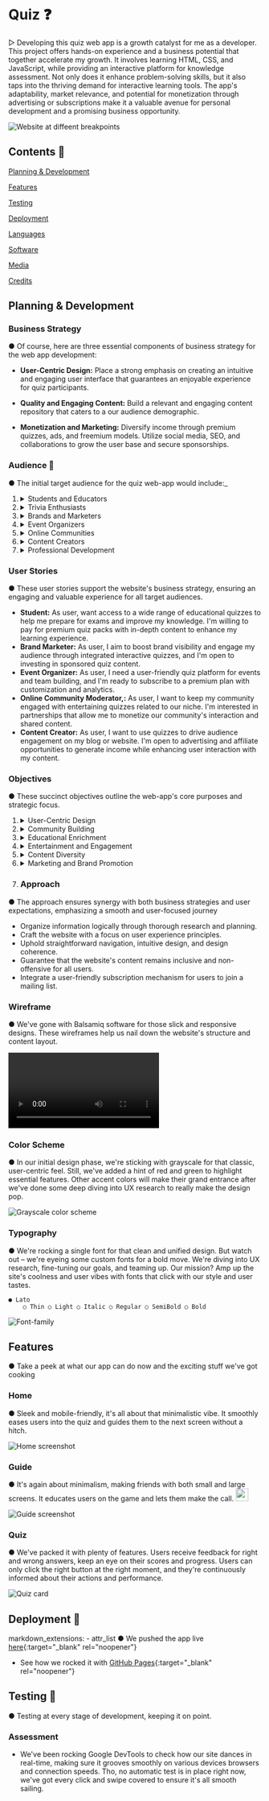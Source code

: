# Quiz ❓

▷ Developing this quiz web app is a growth catalyst for me as a developer. This project offers hands-on experience and a business potential that together accelerate my growth. It involves learning HTML, CSS, and JavaScript, while providing an interactive platform for knowledge assessment. Not only does it enhance problem-solving skills, but it also taps into the thriving demand for interactive learning tools. The app's adaptability, market relevance, and potential for monetization through advertising or subscriptions make it a valuable avenue for personal development and a promising business opportunity.

![Website at diffeent breakpoints](assets/images/readme/quiz-breakpoints.webp)

## Contents 📜

[Planning & Development](https://github.com/mistersouza/quiz#planning--development)

[Features](https://github.com/mistersouza/quiz#features)

[Testing](https://github.com/mistersouza/quiz#testing)

[Deployment](https://github.com/mistersouza/quiz#deployment)

[Languages](https://github.com/mistersouza/quiz#languages)

[Software](https://github.com/mistersouza/quiz#software)

[Media](https://github.com/mistersouza/quiz/README.md#media)

[Credits](https://github.com/mistersouza/quiz/README.md#credits)

## Planning & Development

### Business Strategy

● Of course, here are three essential components of business strategy for the web app development:

+ __User-Centric Design:__ Place a strong emphasis on creating an intuitive and engaging user interface that guarantees an enjoyable experience for quiz participants.

+ __Quality and Engaging Content:__ Build a relevant and engaging content repository that caters to a our audience demographic.

+ __Monetization and Marketing:__ Diversify income through premium quizzes, ads, and freemium models. Utilize social media, SEO, and collaborations to grow the user base and secure sponsorships.

### Audience 🎯

● The initial target audience for the quiz web-app would include:_

1. <details><summary>Students and Educators</summary> Educational quizzes can cater to students of various age groups, helping with learning and test preparation.</details>

2. <details><summary>Trivia Enthusiasts</summary> Users with an interest in the history of motorsport and iconic racing figures like Ayrton Senna.</details>

3. <details><summary>Brands and Marketers</summary> Businesses interested in using quizzes for marketing and engagement with their audience.</details>

4. <details><summary>Event Organizers</summary> Those organizing events or team-building activities that require interactive quizzes.</details>

5. <details><summary>Online Communities</summary> Forum or social media communities that enjoy sharing and participating in quizzes.</details>

6. <details><summary>Content Creators</summary> Bloggers and content creators who wish to engage their audience through interactive quizzes.</details>

7. <details><summary>Professional Development</summary> Individuals looking for self-assessment or skill development quizzes for career advancement.</details>

### User Stories

● These user stories support the website's business strategy, ensuring an engaging and valuable experience for all target audiences.

+ __Student:__ As user,  want access to a wide range of educational quizzes to help me prepare for exams and improve my knowledge. I'm willing to pay for premium quiz packs with in-depth content to enhance my learning experience.
+ __Brand Marketer:__ As user, I aim to boost brand visibility and engage my audience through integrated interactive quizzes, and I'm open to investing in sponsored quiz content.
+ __Event Organizer:__ As user, I need a user-friendly quiz platform for events and team building, and I'm ready to subscribe to a premium plan with customization and analytics.
+ __Online Community Moderator,:__ As user, I want to keep my community engaged with entertaining quizzes related to our niche. I'm interested in partnerships that allow me to monetize our community's interaction and shared content.
+ __Content Creator:__ As user, I want to use quizzes to drive audience engagement on my blog or website. I'm open to advertising and affiliate opportunities to generate income while enhancing user interaction with my content.

### Objectives

● These succinct objectives outline the web-app's core purposes and strategic focus. 

1. <details><summary>User-Centric Design</summary>Prioritize user experience by creating a user-friendly, responsive, and intuitive interface.</details>
   
2. <details><summary>Community Building</summary>Foster online communities by providing quiz content that encourages interaction and sharing.</details>
   
3. <details><summary>Educational Enrichment</summary>Provide a platform for users to access and create educational quizzes to enhance learning.</details>

4. <details><summary>Entertainment and Engagement</summary>Create interactive and fun quizzes to engage and entertain a broad audience.</details>

5. <details><summary>Content Diversity</summary>Regularly update and diversify quiz content to maintain user engagement and interest.</details>
   
6. <details><summary>Marketing and Brand Promotion</summary>Enable brands to utilize quizzes for marketing, driving brand recognition and customer engagement.</details>

7. ### Approach

● The approach ensures synergy with both business strategies and user expectations, emphasizing a smooth and user-focused journey

+ Organize information logically through thorough research and planning.
+ Craft the website with a focus on user experience principles.
+ Uphold straightforward navigation, intuitive design, and design coherence.
+ Guarantee that the website's content remains inclusive and non-offensive for all users.
+ Integrate a user-friendly subscription mechanism for users to join a mailing list.

### Wireframe

● We've gone with Balsamiq software for those slick and responsive designs. These wireframes help us nail down the website's structure and content layout.

![Wireframe screenshot](assets/images/readme/quiz-intro.mov)

### Color Scheme

● In our initial design phase, we're sticking with grayscale for that classic, user-centric feel. Still, we've added a hint of red and green to highlight essential features. Other accent colors will make their grand entrance after we've done some deep diving into UX research to really make the design pop.

![Grayscale color scheme](assets/images/readme/quiz-color-scheme.webp)

### Typography

● We're rocking a single font for that clean and unified design. But watch out – we're eyeing some custom fonts for a bold move. We're diving into UX research, fine-tuning our goals, and teaming up. Our mission? Amp up the site's coolness and user vibes with fonts that click with our style and user tastes.

    ● Lato
        ○ Thin ○ Light ○ Italic ○ Regular ○ SemiBold ○ Bold

![Font-family](assets/images/readme/quiz-font-family.webp)

## Features

● Take a peek at what our app can do now and the exciting stuff we've got cooking

### Home

● Sleek and mobile-friendly, it's all about that minimalistic vibe. It smoothly eases users into the quiz and guides them to the next screen without a hitch.

![Home screenshot](assets/images/readme/quiz-home.webp)

### Guide

● It's again about minimalism, making friends with both small and large screens. It educates users on the game and lets them make the call. <img src="assets/images/readme/quiz-pills.webp" width="25">

![Guide screenshot](assets/images/readme/quiz-guide.webp)

### Quiz

● We've packed it with plenty of features. Users receive feedback for right and wrong answers, keep an eye on their scores and progress. Users can only click the right button at the right moment, and they're continuously informed about their actions and performance.

![Quiz card](aassets/images/readme/quiz-card-feedback.webp)

## Deployment 🚀

markdown_extensions:
    - attr_list
● We pushed the app live [here](https://mistersouza.github.io/quiz/){:target="_blank" rel="noopener"}

+ See how we rocked it with [GitHub Pages](https://youtu.be/DqjPr7auwdY?si=CMQMCvASxNmIDD3e){:target="_blank" rel="noopener"}

## Testing 🔎

● Testing at every stage of development, keeping it on point.

### Assessment

+ We've been rocking Google DevTools to check how our site dances in real-time, making sure it grooves smoothly on various devices browsers and connection speeds. Tho, no automatic test is in place right now, we've got every click and swipe covered to ensure it's all smooth sailing.
